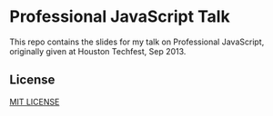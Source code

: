 # Professional JavaScript Talk

This repo contains the slides for my talk on Professional JavaScript, originally
given at Houston Techfest, Sep 2013.

## License

[MIT LICENSE](LICENSE.md)
